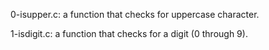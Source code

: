 0-isupper.c: a function that checks for uppercase character.

1-isdigit.c: a function that checks for a digit (0 through 9).
